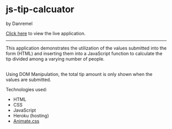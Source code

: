 # js-tip-calcuator

by Danremel

[Click here](https://dremel-js-tip-calculator.herokuapp.com) to view the live application.

<hr>
This application demonstrates the utilization of the values submitted into the form (HTML) and inserting them into a JavaScript function to calculate the tip divided among a varying number of people. 
<br><br>

Using DOM Manipulation, the total tip amount is only shown when the values are submitted.

Technologies used:
- HTML
- CSS
- JavaScript
- Heroku (hosting)
- [Animate.css](https://daneden.github.io/animate.css/)
